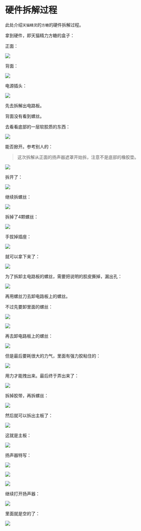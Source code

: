 # 硬件拆解过程

此处介绍`天猫精灵`的`方糖`的硬件拆解过程。

拿到硬件，即天猫精力方糖的盒子：

正面：

![](../../assets/img/tmall_genie_c1_appearance_front.jpg)

背面：

![](../../assets/img/tmall_genie_c1_appearance_back.jpg)

电源插头：

![](../../assets/img/tmall_cancy_c1_power_plugs.jpg)

先去拆解出电路板。

背面没有看到螺丝。

去看看底部的一层软胶质的东西：

![](../../assets/img/back_soft_plastics.jpg)

能否掀开。参考别人的：

> 这次拆解从正面的扬声器遮罩开始拆，注意不是底部的橡胶垫。

![](../../assets/img/screwdriver_open_box.jpg)

拆开了：

![](../../assets/img/speaker_opened.jpg)

继续拆螺丝：

![](../../assets/img/continue_screw_of_box.jpg)

拆掉了4颗螺丝：

![](../../assets/img/speaker_with_4_screw.jpg)

手拔掉插座：

![](../../assets/img/hand_up_socket.jpg)

就可以拿下来了：

![](../../assets/img/split_speaker_with_box_main_body.jpg)

为了拆卸主电路板的螺丝，需要把说明的胶皮撕掉，漏出孔：

![](../../assets/img/tear_off_bottom_plastic_layer.jpg)

再用螺丝刀去卸电路板上的螺丝。

不过先要卸里面的螺丝：

![](../../assets/img/teardown_inside_screw_of_box.jpg)

![](../../assets/img/box_inside_screw_removed.jpg)

再去卸电路板上的螺丝：

![](../../assets/img/scrwe_up_on_main_board.jpg)

但是最后要耗很大的力气，里面有强力胶粘住的：

![](../../assets/img/huge_effect_drag_off_board.jpg)

用力才能拽出来。最后终于弄出来了：

![](../../assets/img/drag_out_main_board_from_box.jpg)

拆掉胶带，再拆螺丝：

![](../../assets/img/crew_out_in_main_board.jpg)

然后就可以拆出主板了：

![](../../assets/img/got_splitted_main_board.jpg)

这就是主板：

![](../../assets/img/this_is_main_board.jpg)

扬声器特写：

![](../../assets/img/speaker_front.jpg)

![](../../assets/img/speaker_bottom.jpg)

![](../../assets/img/speaker_side_view.jpg)

继续打开扬声器：

![](../../assets/img/speaker_frame_and_loudspeaker.jpg)

里面就是空的了：

![](../../assets/img/inside_speaker_empty.jpg)
